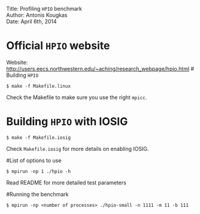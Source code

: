 Title:  Profiling `HPIO` benchmark  
Author: Antonis Kougkas  
Date:   April 6th, 2014  

# Official `HPIO` website

Website: http://users.eecs.northwestern.edu/~aching/research_webpage/hpio.html
	# Building `HPIO`

    $ make -f Makefile.linux
    
Check the Makefile to make sure you use the right `mpicc`.

# Building `HPIO` with IOSIG

    $ make -f Makefile.iosig

Check `Makefile.iosig` for more details on enabling IOSIG.

#List of options to use

    $ mpirun -np 1 ./hpio -h

Read README for more detailed test parameters

#Running the benchmark

    $ mpirun -np <number of processes> ./hpio-small -n 1111 -m 11 -b 111


